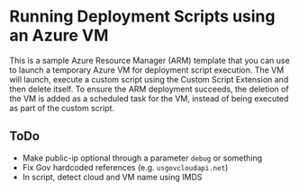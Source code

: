 # Running Deployment Scripts using an Azure VM
This is a sample Azure Resource Manager (ARM) template that you can use to launch a temporary Azure VM for deployment script execution.
The VM will launch, execute a custom script using the Custom Script Extension and then delete itself. To ensure the ARM deployment succeeds, the deletion of the VM is added as a scheduled task for the VM, instead of being executed as part of the custom script.

## ToDo
* Make public-ip optional through a parameter `debug` or something
* Fix Gov hardcoded references (e.g. `usgovcloudapi.net`)
* In script, detect cloud and VM name using IMDS